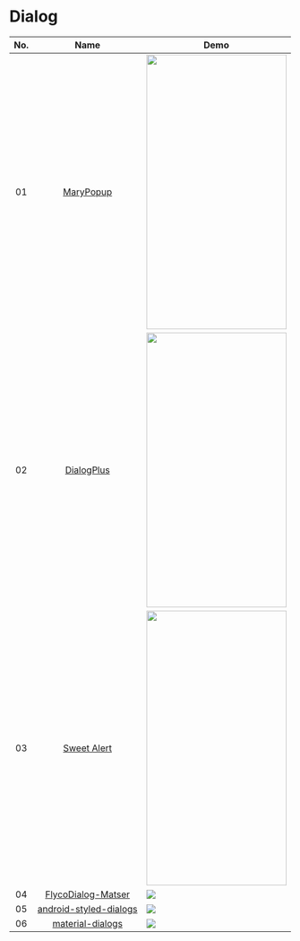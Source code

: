 Dialog
======================
No. | Name | Demo
:---: | :---: | ---
01| [MaryPopup](https://github.com/Meetic/MaryPopup) | <img src="https://github.com/Meetic/MaryPopup/raw/master/media/intro.gif" width="250" height="490">
02| [DialogPlus](https://github.com/orhanobut/dialogplus) | <img src="https://github.com/nr4bt/dialogplus/raw/master/art/dialogplus.gif" width="250" height="490">
03| [Sweet Alert](https://github.com/pedant/sweet-alert-dialog) | <img src="https://github.com/pedant/sweet-alert-dialog/raw/master/change_type.gif" width="250" height="490">
04| [FlycoDialog-Matser](https://github.com/H07000223/FlycoDialog_Master) | ![](https://github.com/H07000223/FlycoDialog_Master/raw/master/screenshot/normal_list_2.png)
05| [android-styled-dialogs](https://github.com/avast/android-styled-dialogs) | ![](https://github.com/avast/android-styled-dialogs/raw/master/graphics/screenshot-small.png)
06| [material-dialogs](https://github.com/afollestad/material-dialogs) | ![](https://raw.githubusercontent.com/afollestad/material-dialogs/master/art/readmeshowcase.png)